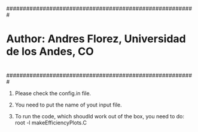 #########################################################
#                                                       #
#  Author: Andres Florez, Universidad de los Andes, CO  #
#                                                       #
#########################################################

1. Please check the config.in file.

2. You need to put the name of yout input file.

3. To run the code, which shoudld work out of the box, you need to do: root -l makeEfficiencyPlots.C  
